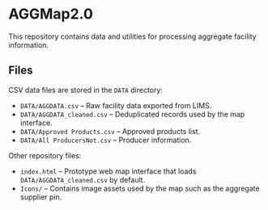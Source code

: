 # AGGMap2.0

This repository contains data and utilities for processing aggregate facility information.

## Files

CSV data files are stored in the `DATA` directory:

- `DATA/AGGDATA.csv` – Raw facility data exported from LIMS.
- `DATA/AGGDATA_cleaned.csv` – Deduplicated records used by the map interface.
- `DATA/Approved Products.csv` – Approved products list.
- `DATA/All ProducersNot.csv` – Producer information.

Other repository files:
- `index.html` – Prototype web map interface that loads `DATA/AGGDATA_cleaned.csv` by default.
- `Icons/` – Contains image assets used by the map such as the aggregate supplier pin.

